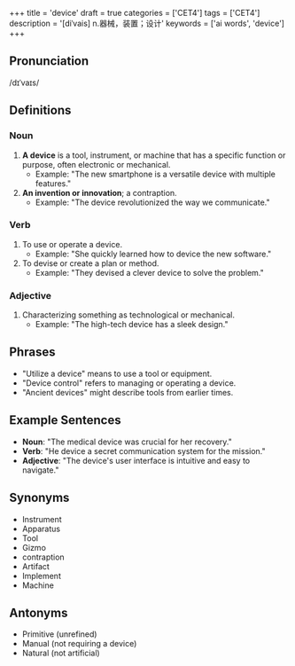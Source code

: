 +++
title = 'device'
draft = true
categories = ['CET4']
tags = ['CET4']
description = '[diˈvais] n.器械，装置；设计'
keywords = ['ai words', 'device']
+++

## Pronunciation
/dɪˈvaɪs/

## Definitions
### Noun
1. **A device** is a tool, instrument, or machine that has a specific function or purpose, often electronic or mechanical.
   - Example: "The new smartphone is a versatile device with multiple features."
2. **An invention or innovation**; a contraption.
   - Example: "The device revolutionized the way we communicate."

### Verb
1. To use or operate a device.
   - Example: "She quickly learned how to device the new software."
2. To devise or create a plan or method.
   - Example: "They devised a clever device to solve the problem."

### Adjective
1. Characterizing something as technological or mechanical.
   - Example: "The high-tech device has a sleek design."

## Phrases
- "Utilize a device" means to use a tool or equipment.
- "Device control" refers to managing or operating a device.
- "Ancient devices" might describe tools from earlier times.

## Example Sentences
- **Noun**: "The medical device was crucial for her recovery."
- **Verb**: "He device a secret communication system for the mission."
- **Adjective**: "The device's user interface is intuitive and easy to navigate."

## Synonyms
- Instrument
- Apparatus
- Tool
- Gizmo
- contraption
- Artifact
- Implement
- Machine

## Antonyms
- Primitive (unrefined)
- Manual (not requiring a device)
- Natural (not artificial)
